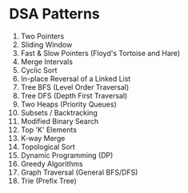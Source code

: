 # DSA Patterns

1.  Two Pointers
2.  Sliding Window
3.  Fast & Slow Pointers (Floyd's Tortoise and Hare)
4.  Merge Intervals
5.  Cyclic Sort
6.  In-place Reversal of a Linked List
7.  Tree BFS (Level Order Traversal)
8.  Tree DFS (Depth First Traversal)
9.  Two Heaps (Priority Queues)
10. Subsets / Backtracking
11. Modified Binary Search
12. Top 'K' Elements
13. K-way Merge
14. Topological Sort
15. Dynamic Programming (DP)
16. Greedy Algorithms
17. Graph Traversal (General BFS/DFS)
18. Trie (Prefix Tree)
